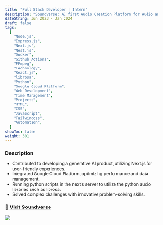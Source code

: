 ```yaml
---
title: "Full Stack Developer | Intern"
description: "Soundverse: AI first Audio Creation Platform for Audio and Music creators."
dateString: Jun 2023 - Jan 2024
draft: false
tags:
  [
    "Node.js",
    "Express.js",
    "Next.js",
    "Nest.js",
    "Docker",
    "Github Actions",
    "FFmpeg",
    "Technology",
    "React.js",
    "librosa",
    "Python",
    "Google Cloud Platform",
    "Web Development",
    "Time Management",
    "Projects",
    "HTML",
    "CSS",
    "JavaScript",
    "Tailwindcss",
    "Automation",
  ]
showToc: false
weight: 301
---
```


### Description

- Contributed to developing a generative AI product, utilizing Next.js for user-friendly experiences.
- Integrated Google Cloud Platform, optimizing performance and data management.
- Running python scripts in the nextjs server to utilize the python audio libraries such as librosa.
- Solved complex challenges with innovative problem-solving skills.

### 🔗 [Visit Soundverse](https://www.soundverse.ai/)

![](/experience/soundverse.svg#center)

